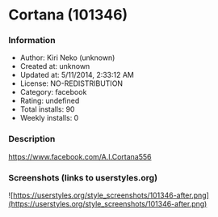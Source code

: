 # Cortana (101346)

### Information
- Author: Kiri Neko (unknown)
- Created at: unknown
- Updated at: 5/11/2014, 2:33:12 AM
- License: NO-REDISTRIBUTION
- Category: facebook
- Rating: undefined
- Total installs: 90
- Weekly installs: 0


### Description
https://www.facebook.com/A.I.Cortana556


### Screenshots (links to userstyles.org)
![https://userstyles.org/style_screenshots/101346-after.png](https://userstyles.org/style_screenshots/101346-after.png)


